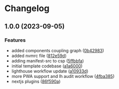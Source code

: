 # Changelog

## 1.0.0 (2023-09-05)


### Features

* added components coupling graph ([0b42983](https://github.com/Markkos89/turbo-monorepo-template/commit/0b42983ba3098810f2b15c423f0e57447592c745))
* added nvmrc file ([812e59d](https://github.com/Markkos89/turbo-monorepo-template/commit/812e59d23c7b7dede0141374e1275c40f5f6fb15))
* adding manifest-src to csp ([5ffbbfa](https://github.com/Markkos89/turbo-monorepo-template/commit/5ffbbfa184d18fb4ea675504dfd5ca536ab936cd))
* initial template codebase ([a1a6000](https://github.com/Markkos89/turbo-monorepo-template/commit/a1a6000a295e3ebb3b79ec7e096afa3f60ff2829))
* lighthouse workflow update ([a10933d](https://github.com/Markkos89/turbo-monorepo-template/commit/a10933dcd8193b2249d5cb018da038b33c2dcdb6))
* more PWA support and lh audit workflow ([4fba385](https://github.com/Markkos89/turbo-monorepo-template/commit/4fba38524c87994e48f90c6a6498d16907c25f8c))
* nextjs plugins ([86f590a](https://github.com/Markkos89/turbo-monorepo-template/commit/86f590a10957dca79aa30eb65f380adf02e868bd))
